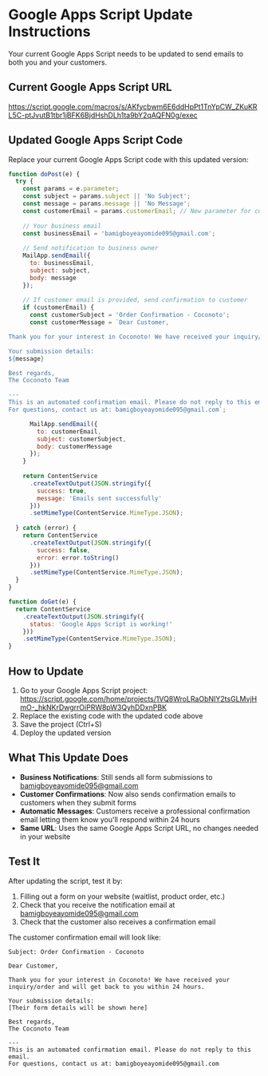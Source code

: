 # Google Apps Script Update Instructions

Your current Google Apps Script needs to be updated to send emails to both you and your customers.

## Current Google Apps Script URL
https://script.google.com/macros/s/AKfycbwm6E6ddHpPt1TnYpCW_ZKuKRL5C-ptJvutB1tbr1jBFK6BjdHshDLh1ta9bY2qAQFN0g/exec

## Updated Google Apps Script Code

Replace your current Google Apps Script code with this updated version:

```javascript
function doPost(e) {
  try {
    const params = e.parameter;
    const subject = params.subject || 'No Subject';
    const message = params.message || 'No Message';
    const customerEmail = params.customerEmail; // New parameter for customer email
    
    // Your business email
    const businessEmail = 'bamigboyeayomide095@gmail.com';
    
    // Send notification to business owner
    MailApp.sendEmail({
      to: businessEmail,
      subject: subject,
      body: message
    });
    
    // If customer email is provided, send confirmation to customer
    if (customerEmail) {
      const customerSubject = 'Order Confirmation - Coconoto';
      const customerMessage = `Dear Customer,

Thank you for your interest in Coconoto! We have received your inquiry/order and will get back to you within 24 hours.

Your submission details:
${message}

Best regards,
The Coconoto Team

---
This is an automated confirmation email. Please do not reply to this email.
For questions, contact us at: bamigboyeayomide095@gmail.com`;

      MailApp.sendEmail({
        to: customerEmail,
        subject: customerSubject,
        body: customerMessage
      });
    }
    
    return ContentService
      .createTextOutput(JSON.stringify({
        success: true,
        message: 'Emails sent successfully'
      }))
      .setMimeType(ContentService.MimeType.JSON);
      
  } catch (error) {
    return ContentService
      .createTextOutput(JSON.stringify({
        success: false,
        error: error.toString()
      }))
      .setMimeType(ContentService.MimeType.JSON);
  }
}

function doGet(e) {
  return ContentService
    .createTextOutput(JSON.stringify({
      status: 'Google Apps Script is working!'
    }))
    .setMimeType(ContentService.MimeType.JSON);
}
```

## How to Update

1. Go to your Google Apps Script project: https://script.google.com/home/projects/1VQ8WroLRaObNIY2tsGLMvjHmO-_hkNKrDwgrrOiPRW8pW3QyhDDxnPBK
2. Replace the existing code with the updated code above
3. Save the project (Ctrl+S)
4. Deploy the updated version

## What This Update Does

- **Business Notifications**: Still sends all form submissions to bamigboyeayomide095@gmail.com
- **Customer Confirmations**: Now also sends confirmation emails to customers when they submit forms
- **Automatic Messages**: Customers receive a professional confirmation email letting them know you'll respond within 24 hours
- **Same URL**: Uses the same Google Apps Script URL, no changes needed in your website

## Test It

After updating the script, test it by:
1. Filling out a form on your website (waitlist, product order, etc.)
2. Check that you receive the notification email at bamigboyeayomide095@gmail.com
3. Check that the customer also receives a confirmation email

The customer confirmation email will look like:
```
Subject: Order Confirmation - Coconoto

Dear Customer,

Thank you for your interest in Coconoto! We have received your inquiry/order and will get back to you within 24 hours.

Your submission details:
[Their form details will be shown here]

Best regards,
The Coconoto Team

---
This is an automated confirmation email. Please do not reply to this email.
For questions, contact us at: bamigboyeayomide095@gmail.com
```